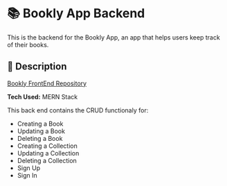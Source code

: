 # 📚 Bookly App Backend

This is the backend for the Bookly App, an app that helps users keep track of their books.

## 📕 Description

[Bookly FrontEnd Repository](https://github.com/erlopez11/book-app-frontend)

**Tech Used:** MERN Stack

This back end contains the CRUD functionaly for:
* Creating a Book
* Updating a Book
* Deleting a Book
* Creating a Collection
* Updating a Collection
* Deleting a Collection
* Sign Up
* Sign In
